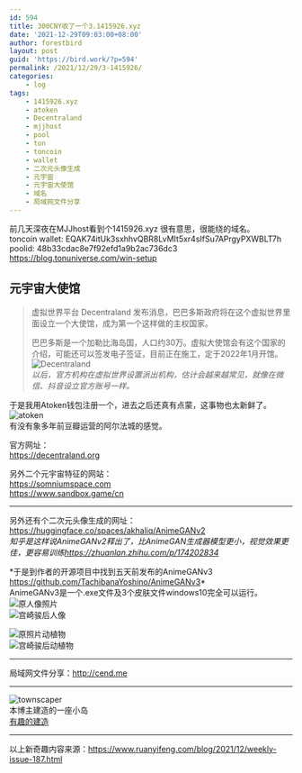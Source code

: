 ```yaml
---
id: 594
title: 300CNY收了一个3.1415926.xyz
date: '2021-12-29T09:03:00+08:00'
author: forestbird
layout: post
guid: 'https://bird.work/?p=594'
permalink: /2021/12/29/3-1415926/
categories:
    - log
tags:
    - 1415926.xyz
    - atoken
    - Decentraland
    - mjjhost
    - pool
    - ton
    - toncoin
    - wallet
    - 二次元头像生成
    - 元宇宙
    - 元宇宙大使馆
    - 域名
    - 局域网文件分享
---
```


前几天深夜在MJJhost看到个1415926.xyz 很有意思，很能绕的域名。  
toncoin wallet: EQAK74itUk3sxhhvQBR8LvMIt5xr4sIfSu7APrgyPXWBLT7h  
poolid: 48b33cdac8e7f92efd1a9b2ac736dc3  
<https://blog.tonuniverse.com/win-setup>

## 元宇宙大使馆

> 虚拟世界平台 Decentraland 发布消息，巴巴多斯政府将在这个虚拟世界里面设立一个大使馆，成为第一个这样做的主权国家。
> 
> 巴巴多斯是一个加勒比海岛国，人口约30万。虚拟大使馆会有这个国家的介绍，可能还可以签发电子签证，目前正在施工，定于2022年1月开馆。  
> ![Decentraland](https://bird.work/usr/uploads/2021/12/1811381062.jpg "Decentraland")  
> *以后，官方机构在虚拟世界设置派出机构，估计会越来越常见，就像在微信、抖音设立官方账号一样。*

于是我用Atoken钱包注册一个，进去之后还真有点蒙，这事物也太新鲜了。  
![atoken](https://bird.work/usr/uploads/2021/12/178214247.png "atoken")  
有没有象多年前豆瓣运营的阿尔法城的感觉。

官方网址：  
<https://decentraland.org>

另外二个元宇宙特征的网站：  
<https://somniumspace.com>  
<https://www.sandbox.game/cn>

---

另外还有个二次元头像生成的网址：<https://huggingface.co/spaces/akhaliq/AnimeGANv2>  
*知乎是这样说AnimeGANv2释出了，比AnimeGAN生成器模型更小，视觉效果更佳，更容易训练<https://zhuanlan.zhihu.com/p/174202834>*

\*于是到作者的开源项目中找到五天前发布的AnimeGANv3  
<https://github.com/TachibanaYoshino/AnimeGANv3>\*  
AnimeGANv3是一个.exe文件及3个皮肤文件windows10完全可以运行。  
![原人像照片](https://bird.work/usr/uploads/2021/12/1344128886.jpg "原人像照片")  
![宫崎骏后人像](https://bird.work/usr/uploads/2021/12/2604252942.jpg "宫崎骏后人像")

![原照片动植物](https://bird.work/usr/uploads/2021/12/3054008347.jpg "原照片动植物")  
![宫崎骏后动植物](https://bird.work/usr/uploads/2021/12/2508183781.jpg "宫崎骏后动植物")

---

局域网文件分享：<http://cend.me>

---

![townscaper](https://bird.work/usr/uploads/2021/12/4140909710.png "townscaper")  
本博主建造的一座小岛  
[有趣的建造](https://oskarstalberg.com/Townscaper/#IzBHTcIkhK7xUXu1GMxejbmZmZP2hEzX92d3dP-BDsfGNYg90GMxejDJkP2hDxX9gB1w-fi8L6n2vyfs-q-5-P-9h8L6n2vyfs-q-5-Pt997b8H7v6f_DGY-s1ntPtfj-Y-V-wf1Mw_JpvWfR-0_N_j9X9P-11Dw_5mPSft_s997D5X0Ptfj-Y-V-wf1sQG6nS_28R6r1ntvffI-iGMxea-G-y_r_n-66hZ-MynkQ3vNfk_a9Z773HzvoNwM7p9b8H7v6f_rmFzPB8lY3PJZm73md-I916w23vPkfRbmZm90_N_j9X9P-BDsfCIMzLRZk5JpMzIF92UGZekCE9a9Z773HzvoNwMwsn2vyfs-q-nA_Ss7nkVV1bwufk_a9Z773HzvoNwMwea-G-y_PB8l4TSo73mPSft_s997D5X0mZm90_N_PB8l4Tz3mPSft_s997D5X0gB2T7H)

---

以上新奇趣内容来源：<https://www.ruanyifeng.com/blog/2021/12/weekly-issue-187.html>